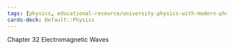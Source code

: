 ```yaml
---
tags: [physics, educational-resource/university-physics-with-modern-physics-15th-edition-2019, study-note] 
cards-deck: Default꞉꞉Physics
---
```



Chapter 32 Electromagnetic Waves
